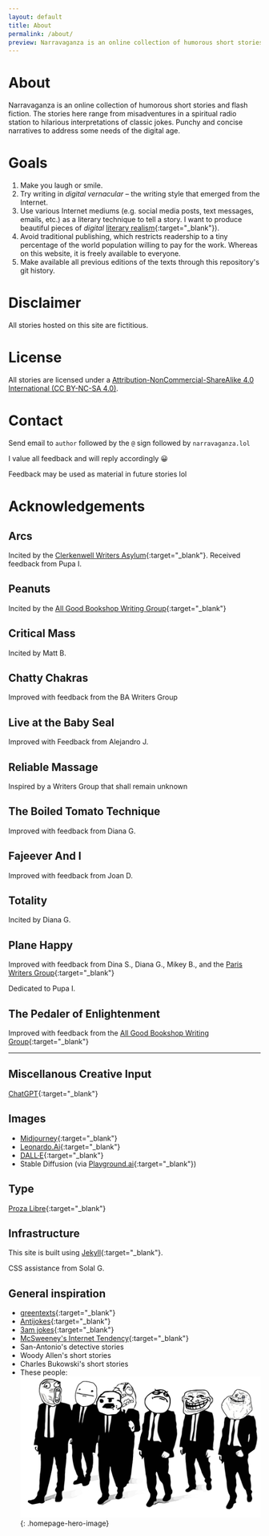 ```yaml
---
layout: default
title: About
permalink: /about/
preview: Narravaganza is an online collection of humorous short stories and flash fiction. 
---
```


# About

Narravaganza is an online collection of humorous short stories and flash fiction. The stories here range from misadventures in a spiritual radio station to hilarious interpretations of classic jokes. Punchy and concise narratives to address some needs of the digital age.

# Goals
1. Make you laugh or smile.
1. Try writing in _digital vernacular_ – the writing style that emerged from the Internet.
1. Use various Internet mediums (e.g. social media posts, text messages, emails, etc.) as a literary technique to tell a story. I want to produce beautiful pieces of _digital_ [literary realism](https://en.wikipedia.org/wiki/Literary_realism){:target="_blank"}).
1. Avoid traditional publishing, which restricts readership to a tiny percentage of the world population willing to pay for the work. Whereas on this website, it is freely available to everyone.
1. Make available all previous editions of the texts through this repository's git history.

# Disclaimer
All stories hosted on this site are fictitious.

# License
All stories are licensed under a <a rel="license" href="https://creativecommons.org/licenses/by-nc-sa/4.0/" target="_blank">Attribution-NonCommercial-ShareAlike 4.0 International (CC BY-NC-SA 4.0)</a>.

# Contact
Send email to `author` followed by the `@` sign followed by `narravaganza.lol`

I value all feedback and will reply accordingly 😀

Feedback may be used as material in future stories lol

# Acknowledgements

## Arcs
Incited by the [Clerkenwell Writers Asylum](https://clerkenwellwritersasylum.wordpress.com/){:target="_blank"}. Received feedback from Pupa I. 

## Peanuts
Incited by the [All Good Bookshop Writing Group](https://www.meetup.com/AllGoodBookshopWriters){:target="_blank"}

## Critical Mass
Incited by Matt B.

## Chatty Chakras
Improved with feedback from the BA Writers Group

## Live at the Baby Seal
Improved with Feedback from Alejandro J.

## Reliable Massage
Inspired by a Writers Group that shall remain unknown

## The Boiled Tomato Technique
Improved with feedback from Diana G.

## Fajeever And I
Improved with feedback from Joan D.

## Totality
Incited by Diana G.

## Plane Happy
Improved with feedback from Dina S., Diana G., Mikey B., and the [Paris Writers Group](https://www.meetup.com/pariswriters/){:target="_blank"}

Dedicated to Pupa I.

## The Pedaler of Enlightenment
Improved with feedback from the [All Good Bookshop Writing Group](https://www.meetup.com/AllGoodBookshopWriters){:target="_blank"}

***

## Miscellanous Creative Input
[ChatGPT](https://openai.com/blog/chatgpt){:target="_blank"}

## Images
* [Midjourney](https://www.midjourney.com/){:target="_blank"}
* [Leonardo.Ai](https://leonardo.ai/){:target="_blank"}
* [DALL·E](https://openai.com/product/dall-e-2){:target="_blank"}
* Stable Diffusion (via [Playground.ai](https://playgroundai.com/){:target="_blank"})

## Type
[Proza Libre](https://bureauroffa.com/about-proza-libre){:target="_blank"}

## Infrastructure
This site is built using [Jekyll](https://jekyllrb.com/){:target="_blank"}.

CSS assistance from Solal G.

## General inspiration
* [greentexts](https://knowyourmeme.com/memes/greentext-stories){:target="_blank"}
* [Antijokes](https://www.reddit.com/r/antijokes){:target="_blank"}
* [3am jokes](https://www.reddit.com/r/3amjokes){:target="_blank"}
* [McSweeney's Internet Tendency](https://www.mcsweeneys.net/){:target="_blank"}
* San-Antonio's detective stories
* Woody Allen's short stories
* Charles Bukowski's short stories
* These people:
![the gang behind narravaganza](/assets/images/about/the-gang.png){: .homepage-hero-image}
